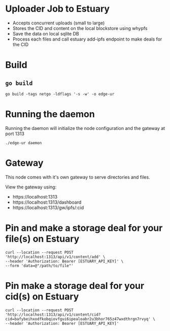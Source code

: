 # Uploader Job to Estuary

- Accepts concurrent uploads (small to large)
- Stores the CID and content on the local blockstore using whypfs
- Save the data on local sqlite DB
- Process each files and call estuary add-ipfs endpoint to make deals for the CID


# Build
## `go build`
```
go build -tags netgo -ldflags '-s -w' -o edge-ur
```


# Running the daemon
Running the daemon will initialize the node configuration and the gateway at port 1313
```
./edge-ur daemon
```

# Gateway
This node comes with it's own gateway to serve directories and files.

View the gateway using:
- https://localhost:1313
- https://localhost:1313/dashboard
- https://localhost:1313/gw/ipfs/:cid

# Pin and make a storage deal for your file(s) on Estuary
```
curl --location --request POST 'http://localhost:1313/api/v1/content/add' \
--header 'Authorization: Bearer [ESTUARY_API_KEY]' \
--form 'data=@"/path/to/file"'
```

# Pin make a storage deal for your cid(s) on Estuary
```
curl --location --request POST 'http://localhost:1313/api/v1/content/cid?cid=bafybeihxodfkobqiovfgui6ipealoabr2u3bhor765z47wxdthrgn7rvyq' \
--header 'Authorization: Bearer [ESTUARY_API_KEY]'
```
```